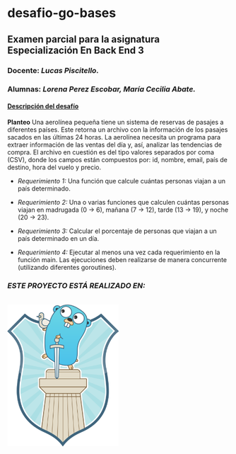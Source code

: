 # desafio-go-bases

## Examen parcial para la asignatura **Especialización En Back End 3**

### **Docente:** _Lucas Piscitello._

### **Alumnas:** _Lorena Perez Escobar, María Cecilia Abate._
           

#### <u> Descripción del desafío </u>

**Planteo**
Una aerolínea pequeña tiene un sistema de reservas de pasajes a diferentes países. Este
retorna un archivo con la información de los pasajes sacados en las últimas 24 horas. La
aerolínea necesita un programa para extraer información de las ventas del día y, así,
analizar las tendencias de compra.
El archivo en cuestión es del tipo valores separados por coma (CSV), donde los campos
están compuestos por: id, nombre, email, país de destino, hora del vuelo y precio.

- _Requerimiento 1:_
Una función que calcule cuántas personas viajan a un país determinado.

- _Requerimiento 2:_
Una o varias funciones que calculen cuántas personas viajan en madrugada (0 → 6),
mañana (7 → 12), tarde (13 → 19), y noche (20 → 23).

- _Requerimiento 3:_
Calcular el porcentaje de personas que viajan a un país determinado en un día.

- _Requerimiento 4:_
Ejecutar al menos una vez cada requerimiento en la función main. Las ejecuciones deben
realizarse de manera concurrente (utilizando diferentes goroutines).

### __*ESTE PROYECTO ESTÁ REALIZADO EN:*__
<br>
<img src = "./assets/pngegg.png" alt = "gopher" width="50%" aling = "right"/>
